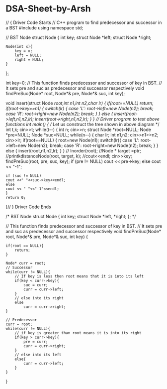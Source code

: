 # DSA-Sheet-by-Arsh

// { Driver Code Starts
// C++ program to find predecessor and successor in a BST
#include <iostream>
using namespace std;

// BST Node
struct Node
{
	int key;
	struct Node *left;
	struct Node *right;
	
	Node(int x){
	    key = x;
	    left = NULL;
	    right = NULL;
	}
};

int key=0;
// This function finds predecessor and successor of key in BST.
// It sets pre and suc as predecessor and successor respectively
void findPreSuc(Node* root, Node*& pre, Node*& suc, int key);

 void insert(struct Node *root,int n1,int n2,char lr)
 {
     if(root==NULL)
        return;
     if(root->key==n1)
     {
         switch(lr)
         {
          case 'L': root->left=new Node(n2);
                    break;
          case 'R': root->right=new Node(n2);
                    break;
         }
     }
     else
     {
         insert(root->left,n1,n2,lr);
         insert(root->right,n1,n2,lr);
     }
 }
// Driver program to test above functions
int main()
{
    /* Let us construct the tree shown in above diagram */
    int t,k;
    cin>>t;
    while(t--)
    {
    int n;
    cin>>n;
    struct Node *root=NULL;
    Node *pre=NULL;
    Node *suc=NULL;
    while(n--)
    {
        char lr;
        int n1,n2;
        cin>>n1>>n2;
        cin>>lr;
        if(root==NULL)
        {
            root=new Node(n1);
            switch(lr){
                    case 'L': root->left=new Node(n2);
                    break;
                    case 'R': root->right=new Node(n2);
                    break;
                    }
        }
        else
        {
            insert(root,n1,n2,lr);
        }
    }
   // Inorder(root);
    //Node * target =ptr;
    //printkdistanceNode(root, target, k);
    //cout<<endl;
    cin>>key;
    findPreSuc(root, pre, suc, key);
	if (pre != NULL)
	cout << pre->key;
	else
	cout << "-1";

	if (suc != NULL)
	cout <<" "<<suc->key<<endl;
	else
	cout << " "<<"-1"<<endl;
    }
	return 0;
}// } Driver Code Ends


/* BST Node
struct Node
{
	int key;
	struct Node *left, *right;
};
*/

// This function finds predecessor and successor of key in BST.
// It sets pre and suc as predecessor and successor respectively
void findPreSuc(Node* root, Node*& pre, Node*& suc, int key)
{

    if(root == NULL){
        return;
    }
    
    Node* curr = root;
    // Successor
    while(curr != NULL){
        // If key is less then root means that it is into its left
        if(key < curr->key){
            suc = curr;
            curr = curr->left;
        }
        // else into its right
        else
            curr = curr->right;
    }
    
    // Predecessor
    curr = root;
    while(curr != NULL){
        // if key is greater than root means it is into its right
        if(key > curr->key){
            pre = curr;
            curr = curr->right;
        }
        // else into its left
        else{
            curr = curr->left;
        }
    }
    

}
